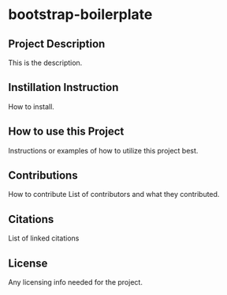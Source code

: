 # bootstrap-boilerplate

## Project Description
This is the description.

## Instillation Instruction
How to install.

## How to use this Project
Instructions or examples of how to utilize this project best.

## Contributions
How to contribute
List of contributors and what they contributed.

## Citations
List of linked citations

## License 
Any licensing info needed for the project.

